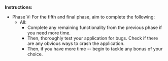 **Instructions:**
* Phase V: For the fifth and final phase, aim to complete the following:
​
    * All: 
​
      * Complete any remaining functionality from the previous phase if you need more time. 
​
      * Then, thoroughly test your application for bugs. Check if there are any obvious ways to crash the application. 
​
      * Then, if you have more time -- begin to tackle any bonus of your choice. 